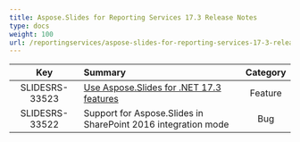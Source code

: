```yaml
---
title: Aspose.Slides for Reporting Services 17.3 Release Notes
type: docs
weight: 100
url: /reportingservices/aspose-slides-for-reporting-services-17-3-release-notes/
---
```


|**Key** |**Summary** |**Category** |
| :-: | :- | :-: |
|SLIDESRS-33523|[Use Aspose.Slides for .NET 17.3 features](https://docs.aspose.com/display/slidesnet/Aspose.Slides+for+.NET+17.3+Release+Notes)|Feature|
|SLIDESRS-33522|Support for Aspose.Slides in SharePoint 2016 integration mode|Bug|

